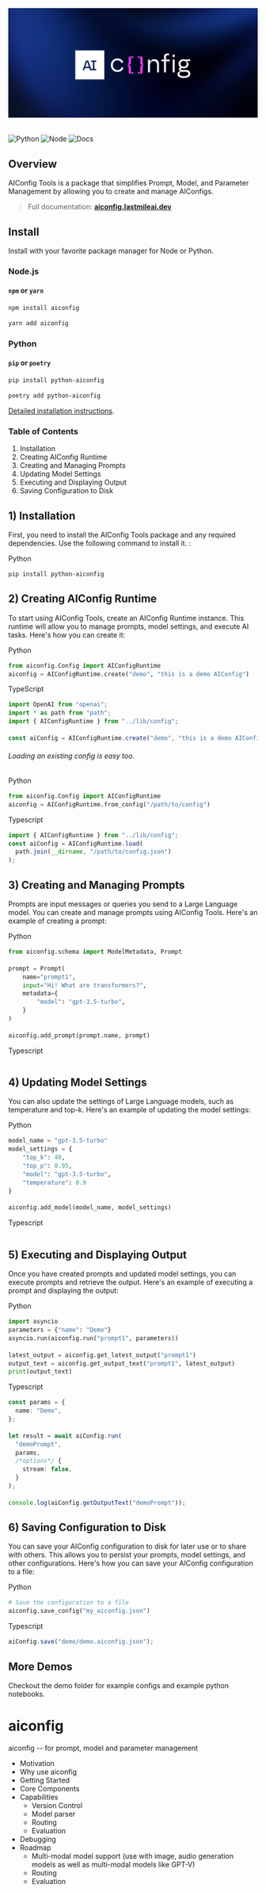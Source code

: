<div align="center"><picture>
  <img alt="aiconfig" src="aiconfig-docs/static/img/readme_logo.png">
</picture></div>
<br/>

![Python](https://github.com/lastmile-ai/aiconfig/actions/workflows/pr_python.yml/badge.svg)
![Node](https://github.com/lastmile-ai/aiconfig/actions/workflows/pr_typescript.yml/badge.svg)
![Docs](https://github.com/lastmile-ai/aiconfig/actions/workflows/test-deploy-docs.yml/badge.svg)

<!-- <div align="right"><a href="https://aiconfig.lastmileai.dev">Go to Docs</a></div> -->

## Overview

AIConfig Tools is a package that simplifies Prompt, Model, and Parameter Management by allowing you to create and manage AIConfigs.

> Full documentation: **[aiconfig.lastmileai.dev](https://aiconfig.lastmileai.dev/)**

## Install

Install with your favorite package manager for Node or Python.

### Node.js

#### `npm` or `yarn`

```bash
npm install aiconfig
```

```bash
yarn add aiconfig
```

### Python

#### `pip` or `poetry`

```bash
pip install python-aiconfig
```

```bash
poetry add python-aiconfig
```

[Detailed installation instructions](https://aiconfig.lastmileai.dev/docs/introduction/getting-started/#installation).

### Table of Contents

1. Installation
2. Creating AIConfig Runtime
3. Creating and Managing Prompts
4. Updating Model Settings
5. Executing and Displaying Output
6. Saving Configuration to Disk

## 1) Installation

First, you need to install the AIConfig Tools package and any required dependencies. Use the following command to install it. :

Python

```bash
pip install python-aiconfig
```

## 2) Creating AIConfig Runtime

To start using AIConfig Tools, create an AIConfig Runtime instance. This runtime will allow you to manage prompts, model settings, and execute AI tasks. Here's how you can create it:

Python

```python
from aiconfig.Config import AIConfigRuntime
aiconfig = AIConfigRuntime.create("demo", "this is a demo AIConfig")
```

TypeScript

```typescript
import OpenAI from "openai";
import * as path from "path";
import { AIConfigRuntime } from "../lib/config";

const aiConfig = AIConfigRuntime.create("demo", "this is a demo AIConfig");
```

###### Loading an existing config is easy too.

Python

```python
from aiconfig.Config import AIConfigRuntime
aiconfig = AIConfigRuntime.from_config("/path/to/config")
```

Typescript

```typescript
import { AIConfigRuntime } from "../lib/config";
const aiConfig = AIConfigRuntime.load(
  path.join(__dirname, "/path/to/config.json")
);
```

## 3) Creating and Managing Prompts

Prompts are input messages or queries you send to a Large Language model. You can create and manage prompts using AIConfig Tools. Here's an example of creating a prompt:

Python

```python
from aiconfig.schema import ModelMetadata, Prompt

prompt = Prompt(
    name="prompt1",
    input="Hi! What are transformers?",
    metadata={
        "model": "gpt-3.5-turbo",
    }
)

aiconfig.add_prompt(prompt.name, prompt)
```

Typescript

```Typescript

```

## 4) Updating Model Settings

You can also update the settings of Large Language models, such as temperature and top-k. Here's an example of updating the model settings:

Python

```python
model_name = "gpt-3.5-turbo"
model_settings = {
    "top_k": 40,
    "top_p": 0.95,
    "model": "gpt-3.5-turbo",
    "temperature": 0.9
}

aiconfig.add_model(model_name, model_settings)
```

Typescript

```typescript

```

## 5) Executing and Displaying Output

Once you have created prompts and updated model settings, you can execute prompts and retrieve the output. Here's an example of executing a prompt and displaying the output:

Python

```python
import asyncio
parameters = {"name": "Demo"}
asyncio.run(aiconfig.run("prompt1", parameters))

latest_output = aiconfig.get_latest_output("prompt1")
output_text = aiconfig.get_output_text("prompt1", latest_output)
print(output_text)
```

Typescript

```typescript
const params = {
  name: "Demo",
};

let result = await aiConfig.run(
  "demoPrompt",
  params,
  /*options*/ {
    stream: false,
  }
);

console.log(aiConfig.getOutputText("demoPrompt"));
```

## 6) Saving Configuration to Disk

You can save your AIConfig configuration to disk for later use or to share with others. This allows you to persist your prompts, model settings, and other configurations. Here's how you can save your AIConfig configuration to a file:

Python

```python
# Save the configuration to a file
aiconfig.save_config("my_aiconfig.json")
```

Typescript

```typescript
aiConfig.save("demo/demo.aiconfig.json");
```

## More Demos

Checkout the demo folder for example configs and example python notebooks.

# aiconfig

aiconfig -- for prompt, model and parameter management

- Motivation
- Why use aiconfig
- Getting Started
- Core Components
- Capabilities
  - Version Control
  - Model parser
  - Routing
  - Evaluation
- Debugging
- Roadmap
  - Multi-modal model support (use with image, audio generation models as well as multi-modal models like GPT-V)
  - Routing
  - Evaluation
